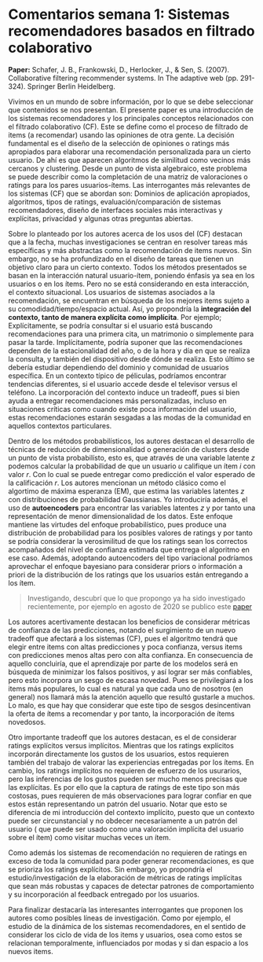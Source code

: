 # Comentarios semana 1: Sistemas recomendadores basados en filtrado colaborativo

**Paper:** Schafer, J. B., Frankowski, D., Herlocker, J., & Sen, S. (2007). Collaborative filtering recommender systems. In The adaptive web (pp. 291-324). Springer Berlin Heidelberg.

Vivimos en un mundo de sobre información, por lo que se debe seleccionar que contenidos se nos presentan. El presente paper es una introducción
de los sistemas recomendadores y los principales conceptos relacionados con el filtrado colaborativo (CF). Este se define como
el proceso de filtrado de items (a recomendar) usando las opiniones de otra gente. La decisión fundamental es el diseño de la selección de opiniones o ratings
más apropiados para elaborar una recomendación personalizada para un cierto usuario. De ahí es que aparecen algoritmos de similitud como vecinos más cercanos y clustering. Desde un punto de vista algebraico, este problema se puede describir como
la completación de una matriz de valoraciones o ratings para los pares usuarios-ítems. Las interrogantes más relevantes de los sistemas (CF) que se abordan son: Dominios de aplicación
apropiados, algoritmos, tipos de ratings, evaluación/comparación de sistemas recomendadores, diseño de interfaces sociales más interactivas y explícitas, privacidad
y algunas otras preguntas abiertas.

Sobre lo planteado por los autores acerca de los usos del (CF) destacan que a la fecha, muchas investigaciones se centran en resolver tareas más específicas y más abstractas como la recomendación de items nuevos. Sin embargo, no se ha profundizado en el diseño de tareas que tienen un objetivo claro para un cierto contexto. Todos los métodos
presentados se basan en la interacción natural usuario-ítem, poniendo énfasis ya sea en los usuarios o en los ítems. Pero no se está considerando en esta interacción, el contexto situacional. Los usuarios de sistemas 
asociados a la recomendación, se encuentran en búsqueda de los mejores items sujeto a su comodidad/tiempo/espacio actual. Así, yo propondría la **integración del contexto,
tanto de manera explícita como implícita**. Por ejemplo; Explícitamente, se podría consultar si el usuario está buscando recomendaciones para una primera cita, un matrimonio o
simplemente para pasar la tarde. Implícitamente, podría suponer que las recomendaciones dependen de la estacionalidad del año, o de la hora y día en que se realiza
la consulta, y también del dispositivo desde dónde se realiza. Esto último se debería estudiar dependiendo del dominio y comunidad de usuarios específica.
En un contexto típico de péliculas, podríamos encontrar tendencias diferentes, si el usuario accede desde el televisor versus el teléfono. La incorporación
del contexto induce un tradeoff, pues si bien ayuda a entregar recomendaciones más personalizadas, incluso en situaciones críticas como cuando existe poca información del usuario, estas recomendaciones estarán sesgadas a las modas de la comunidad en aquellos contextos particulares.

Dentro de los métodos probabilísticos, los autores destacan el desarrollo de técnicas de reducción de dimensionalidad o generación de clusters desde un punto de vista probabilísto, esto es, que através de una variable latente *z* podemos calcular la probabilidad de que un usuario *u* califique un ítem *i* con valor *r*. Con lo cual se puede entregar como predicción el valor esperado de la calificación *r*. Los autores mencionan un método clásico como el algortimo de máxima esperanza (EM), que estima las variables latentes *z* con distribuciones de probabilidad Gaussianas. Yo introduciría además, el uso de **autoencoders** para encontrar las variables latentes *z* y por tanto una representación de menor dimensionalidad de los datos. Este enfoque mantiene las virtudes del enfoque probabilístico, pues produce una distribución de probabilidad para los posibles valores de ratings y por tanto se podría considerar la verosimilitud de que los ratings sean los correctos acompañados del nivel de confianza estimada que entrega el algoritmo en ese caso. Además, adoptando autoencoders del tipo variacional podríamos aprovechar el enfoque bayesiano para considerar priors o información a priori de la distribución de los ratings que los usuarios están entregando a los ítem.

  > Investigando, descubrí que lo que propongo ya ha sido investigado recientemente, por ejemplo en agosto de 2020 se publico este [paper](file:///C:/Users/mario/Downloads/applsci-10-05510.pdf)

Los autores acertivamente destacan los beneficios de considerar métricas de confianza de las predicciones, notando el surgimiento de un nuevo tradeoff que afectará a los sistemas (CF), pues el algoritmo tendrá que elegir entre items con altas predicciones y poca confianza, versus items con predicciones menos altas pero con alta confianza. En consecuencia de aquello concluiría, que el aprendizaje por parte de los modelos será en búsqueda de minimizar los falsos positivos, y así lograr ser más confiables, pero esto incorpora un sesgo de escasa novedad. Pues se privilegiará a los items más populares, lo cual es natural ya que cada uno de nosotros (en general) nos llamará más la atención aquello que resultó gustarle a muchos. Lo malo, es que hay que considerar que este tipo de sesgos desincentivan la oferta de ítems a recomendar y por tanto, la incorporación de ítems novedosos.

Otro importante tradeoff que los autores destacan, es el de considerar ratings explícitos versus implícitos. Mientras que los ratings explícitos incorporán directamente los gustos de los usuarios, estos requieren también del trabajo de valorar las experiencias entregadas por los ítems. En cambio, los ratings implícitos no requieren de esfuerzo de los usurarios, pero las inferencias de los gustos pueden ser mucho menos precisas que las explícitas. Es por ello que la captura de ratings de este tipo son más costosas, pues requieren de más observaciones para lograr confiar en que estos están representando un patrón del usuario. Notar que esto se diferencia de mi introducción del contexto implícito, puesto que un contexto puede ser circunstancial y no obdecer necesariamente a un patrón del usuario ( que puede ser usado como una valoración implícita del usuario sobre el ítem) como visitar muchas veces un ítem.

Como además los sistemas de recomendación no requieren de ratings en exceso de toda la comunidad para poder generar recomendaciones, es que se prioriza los ratings explícitos. Sin embargo, yo propondría el estudio/investigación de la elaboración de métricas de ratings implícitas que sean más robustas y capaces de detectar patrones de comportamiento y su incorporación al feedback entregado por los usuarios.

Para finalizar destacaría las interesantes interrogantes que proponen los autores como posibles líneas de investigación. Como por ejemplo, el estudio de la dinámica de los sistemas recomendadores, en el sentido de considerar los ciclo de vida de los items y usuarios, osea como estos se relacionan temporalmente, influenciados por modas y si dan espacio a los nuevos items. 
